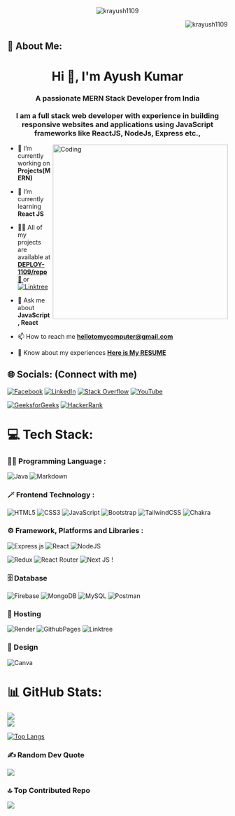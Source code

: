 <p align="middle" > <img src="https://fiverr-res.cloudinary.com/images/t_main1,q_auto,f_auto,q_auto,f_auto/gigs/168257270/original/f78696dbacb2929525009ef4f3380f8ebdee8bab/develop-mern-stack-application.jpg" alt="krayush1109" /> </p>

<p align="right" > <img src="https://komarev.com/ghpvc/?username=krayush1109&label=Profile%20views&color=0e75b6&style=flat" alt="krayush1109" /> </p>

## 💫 About Me:
<h1 align="center">Hi 👋, I'm Ayush Kumar</h1>
<h3 align="center">A passionate <strong> MERN Stack </strong>Developer from India </br></br>I am a full stack web developer with experience in building responsive websites and applications using JavaScript frameworks like ReactJS, NodeJs, Express etc., </h3>

<img align="right" alt="Coding" width="400" src="https://media.tenor.com/UttC4AITYR4AAAAd/full-stack-developer.gif" >

- 🔭 I’m currently working on **Projects(MERN)**

- 🌱 I’m currently learning **React JS**

- 👨‍💻 All of my projects are available at **<a href='https://github.com/orgs/DEPLOY-1109/repositories' target='_blank' > DEPLOY-1109/repo 🔗 </a>** or [![Linktree](https://img.shields.io/badge/linktree-39E09B?style=for-the-badge&logo=linktree&logoColor=white&style)](https://linktr.ee/krayush1109)

- 💬 Ask me about **JavaScript, React**

- 📫 How to reach me **hellotomycomputer@gmail.com**

- 📄 Know about my experiences [**Here is My RESUME**](https://drive.google.com/file/d/13QY3JJZzrcWrTs3J1ry75XNN8Ag8xa7r/view?usp=sharing)

<h3 align="left"></h3>

## 🌐 Socials: (Connect with me)
[![Facebook](https://img.shields.io/badge/Facebook-%231877F2.svg?logo=Facebook&logoColor=white)](https://facebook.com/krayush1109) [![LinkedIn](https://img.shields.io/badge/LinkedIn-%230077B5.svg?logo=linkedin&logoColor=white)](https://linkedin.com/in/krayush1109) [![Stack Overflow](https://img.shields.io/badge/-Stackoverflow-FE7A16?logo=stack-overflow&logoColor=white)](https://stackoverflow.com/users/20222152) [![YouTube](https://img.shields.io/badge/YouTube-%23FF0000.svg?logo=YouTube&logoColor=white)](https://youtube.com/@techforyouth6279) 

[![GeeksforGeeks](https://img.shields.io/badge/GeeksforGeeks-298D46?style=for-the-badge&logo=geeksforgeeks&logoColor=white&style=flat)](https://auth.geeksforgeeks.org/user/hellotoayush) [![HackerRank](https://img.shields.io/badge/-Hackerrank-2EC866?style=for-the-badge&logo=HackerRank&logoColor=white&style=flat)](https://www.hackerrank.com/hellotoayush)


# 💻 Tech Stack:
### 👨‍💻 Programming Language :  
![Java](https://img.shields.io/badge/java-%23ED8B00.svg?style=for-the-badge&logo=openjdk&logoColor=white) ![Markdown](https://img.shields.io/badge/markdown-%23000000.svg?style=for-the-badge&logo=markdown&logoColor=white) 


### 🪄 Frontend Technology :  
![HTML5](https://img.shields.io/badge/html5-%23E34F26.svg?style=for-the-badge&logo=html5&logoColor=white) ![CSS3](https://img.shields.io/badge/css3-%231572B6.svg?style=for-the-badge&logo=css3&logoColor=white) ![JavaScript](https://img.shields.io/badge/javascript-%23323330.svg?style=for-the-badge&logo=javascript&logoColor=%23F7DF1E)  ![Bootstrap](https://img.shields.io/badge/bootstrap-%238511FA.svg?style=for-the-badge&logo=bootstrap&logoColor=white) ![TailwindCSS](https://img.shields.io/badge/tailwindcss-%2338B2AC.svg?style=for-the-badge&logo=tailwind-css&logoColor=white) ![Chakra](https://img.shields.io/badge/chakra-%234ED1C5.svg?style=for-the-badge&logo=chakraui&logoColor=white)

### ⚙️ Framework, Platforms and Libraries :  

![Express.js](https://img.shields.io/badge/express.js-%23404d59.svg?style=for-the-badge&logo=express&logoColor=%2361DAFB) ![React](https://img.shields.io/badge/react-%2320232a.svg?style=for-the-badge&logo=react&logoColor=%2361DAFB) ![NodeJS](https://img.shields.io/badge/node.js-6DA55F?style=for-the-badge&logo=node.js&logoColor=white) 

![Redux](https://img.shields.io/badge/redux-%23593d88.svg?style=for-the-badge&logo=redux&logoColor=white) ![React Router](https://img.shields.io/badge/React_Router-CA4245?style=for-the-badge&logo=react-router&logoColor=white) ![Next JS](https://img.shields.io/badge/Next-black?style=for-the-badge&logo=next.js&logoColor=white) !

### 🗄️ Database
![Firebase](https://img.shields.io/badge/firebase-%23039BE5.svg?style=for-the-badge&logo=firebase)  ![MongoDB](https://img.shields.io/badge/MongoDB-%234ea94b.svg?style=for-the-badge&logo=mongodb&logoColor=white) ![MySQL](https://img.shields.io/badge/mysql-%2300000f.svg?style=for-the-badge&logo=mysql&logoColor=white) ![Postman](https://img.shields.io/badge/Postman-FF6C37?style=for-the-badge&logo=postman&logoColor=white)

### 🚀 Hosting 
![Render](https://img.shields.io/badge/Render-%46E3B7.svg?style=for-the-badge&logo=render&logoColor=white) ![GithubPages](https://img.shields.io/badge/github%20pages-121013?style=for-the-badge&logo=github&logoColor=white) ![Linktree](https://img.shields.io/badge/linktree-39E09B?style=for-the-badge&logo=linktree&logoColor=white)

### 🎨 Design 
![Canva](https://img.shields.io/badge/Canva-%2300C4CC.svg?style=for-the-badge&logo=Canva&logoColor=white) 


# 📊 GitHub Stats:
![](https://github-readme-stats.vercel.app/api?username=krayush1109&theme=merko&hide_border=false&include_all_commits=true&count_private=true)<br/>
![](https://github-readme-streak-stats.herokuapp.com/?user=krayush1109&theme=dark&hide_border=false)<br/>

<!-- ![](https://github-readme-stats.vercel.app/api/top-langs/?username=krayush1109&theme=dark&hide_border=false&include_all_commits=true&count_private=true&layout=compact) -->

[![Top Langs](https://github-readme-stats-git-masterrstaa-rickstaa.vercel.app/api/top-langs/?username=krayush1109&theme=dark)](#)

### ✍️ Random Dev Quote
![](https://quotes-github-readme.vercel.app/api?type=horizontal&theme=radical)

### 🔝 Top Contributed Repo
![](https://github-contributor-stats.vercel.app/api?username=krayush1109&limit=5&theme=dark&combine_all_yearly_contributions=true)
